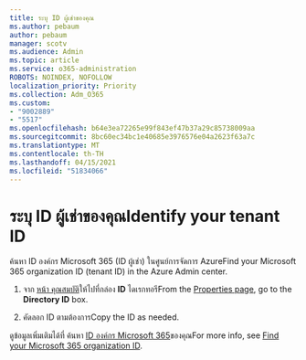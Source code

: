 ```yaml
---
title: ระบุ ID ผู้เช่าของคุณ
ms.author: pebaum
author: pebaum
manager: scotv
ms.audience: Admin
ms.topic: article
ms.service: o365-administration
ROBOTS: NOINDEX, NOFOLLOW
localization_priority: Priority
ms.collection: Adm_O365
ms.custom:
- "9002889"
- "5517"
ms.openlocfilehash: b64e3ea72265e99f843ef47b37a29c85738009aa
ms.sourcegitcommit: 8bc60ec34bc1e40685e3976576e04a2623f63a7c
ms.translationtype: MT
ms.contentlocale: th-TH
ms.lasthandoff: 04/15/2021
ms.locfileid: "51834066"
---
```

# <a name="identify-your-tenant-id"></a><span data-ttu-id="d3f05-102">ระบุ ID ผู้เช่าของคุณ</span><span class="sxs-lookup"><span data-stu-id="d3f05-102">Identify your tenant ID</span></span>

<span data-ttu-id="d3f05-103">ค้นหา ID องค์กร Microsoft 365 (ID ผู้เช่า) ในศูนย์การจัดการ Azure</span><span class="sxs-lookup"><span data-stu-id="d3f05-103">Find your Microsoft 365 organization ID (tenant ID) in the Azure Admin center.</span></span>

1. <span data-ttu-id="d3f05-104">จาก [หน้า คุณสมบัติ](https://aka.ms/AzurePropertiesPage)ให้ไปที่กล่อง **ID** ไดเรกทอรี</span><span class="sxs-lookup"><span data-stu-id="d3f05-104">From the [Properties page](https://aka.ms/AzurePropertiesPage), go to the **Directory ID** box.</span></span>

2. <span data-ttu-id="d3f05-105">คัดลอก ID ตามต้องการ</span><span class="sxs-lookup"><span data-stu-id="d3f05-105">Copy the ID as needed.</span></span>

<span data-ttu-id="d3f05-106">ดูข้อมูลเพิ่มเติมได้ที่ ค้นหา [ID องค์กร Microsoft 365](https://docs.microsoft.com/onedrive/find-your-office-365-tenant-id)ของคุณ</span><span class="sxs-lookup"><span data-stu-id="d3f05-106">For more info, see [Find your Microsoft 365 organization ID](https://docs.microsoft.com/onedrive/find-your-office-365-tenant-id).</span></span>
